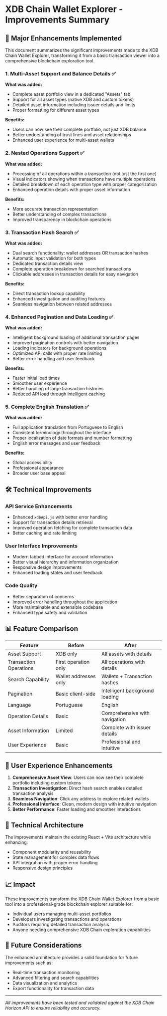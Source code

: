 # XDB Chain Wallet Explorer - Improvements Summary

## 🚀 **Major Enhancements Implemented**

This document summarizes the significant improvements made to the XDB Chain Wallet Explorer, transforming it from a basic transaction viewer into a comprehensive blockchain exploration tool.

### **1. Multi-Asset Support and Balance Details** ✅

**What was added:**
- Complete asset portfolio view in a dedicated "Assets" tab
- Support for all asset types (native XDB and custom tokens)
- Detailed asset information including issuer details and limits
- Proper formatting for different asset types

**Benefits:**
- Users can now see their complete portfolio, not just XDB balance
- Better understanding of trust lines and asset relationships
- Enhanced user experience for multi-asset wallets

### **2. Nested Operations Support** ✅

**What was added:**
- Processing of all operations within a transaction (not just the first one)
- Visual indicators showing when transactions have multiple operations
- Detailed breakdown of each operation type with proper categorization
- Enhanced operation details with proper asset information

**Benefits:**
- More accurate transaction representation
- Better understanding of complex transactions
- Improved transparency in blockchain operations

### **3. Transaction Hash Search** ✅

**What was added:**
- Dual search functionality: wallet addresses OR transaction hashes
- Automatic input validation for both types
- Dedicated transaction details view
- Complete operation breakdown for searched transactions
- Clickable addresses in transaction details for easy navigation

**Benefits:**
- Direct transaction lookup capability
- Enhanced investigation and auditing features
- Seamless navigation between related addresses

### **4. Enhanced Pagination and Data Loading** ✅

**What was added:**
- Intelligent background loading of additional transaction pages
- Improved pagination controls with better navigation
- Loading indicators for background operations
- Optimized API calls with proper rate limiting
- Better error handling and user feedback

**Benefits:**
- Faster initial load times
- Smoother user experience
- Better handling of large transaction histories
- Reduced API load through intelligent caching

### **5. Complete English Translation** ✅

**What was added:**
- Full application translation from Portuguese to English
- Consistent terminology throughout the interface
- Proper localization of date formats and number formatting
- English error messages and user feedback

**Benefits:**
- Global accessibility
- Professional appearance
- Broader user base appeal

## 🛠 **Technical Improvements**

### **API Service Enhancements**
- Enhanced `xdbApi.js` with better error handling
- Support for transaction details retrieval
- Improved operation fetching for complete transaction data
- Better caching and rate limiting

### **User Interface Improvements**
- Modern tabbed interface for account information
- Better visual hierarchy and information organization
- Responsive design improvements
- Enhanced loading states and user feedback

### **Code Quality**
- Better separation of concerns
- Improved error handling throughout the application
- More maintainable and extensible codebase
- Enhanced type safety and validation

## 📊 **Feature Comparison**

| Feature | Before | After |
|---------|--------|-------|
| Asset Support | XDB only | All assets with details |
| Transaction Operations | First operation only | All operations with details |
| Search Capability | Wallet addresses only | Wallets + Transaction hashes |
| Pagination | Basic client-side | Intelligent background loading |
| Language | Portuguese | English |
| Operation Details | Basic | Comprehensive with navigation |
| Asset Information | Limited | Complete with issuer details |
| User Experience | Basic | Professional and intuitive |

## 🎯 **User Experience Enhancements**

1. **Comprehensive Asset View**: Users can now see their complete portfolio including custom tokens
2. **Transaction Investigation**: Direct hash search enables detailed transaction analysis
3. **Seamless Navigation**: Click any address to explore related wallets
4. **Professional Interface**: Clean, modern design with intuitive navigation
5. **Better Performance**: Faster loading and smoother interactions

## 🔧 **Technical Architecture**

The improvements maintain the existing React + Vite architecture while enhancing:
- Component modularity and reusability
- State management for complex data flows
- API integration with proper error handling
- Responsive design principles

## 📈 **Impact**

These improvements transform the XDB Chain Wallet Explorer from a basic tool into a professional-grade blockchain explorer suitable for:
- Individual users managing multi-asset portfolios
- Developers investigating transactions and operations
- Auditors requiring detailed transaction analysis
- Anyone needing comprehensive XDB Chain exploration capabilities

## 🚀 **Future Considerations**

The enhanced architecture provides a solid foundation for future improvements such as:
- Real-time transaction monitoring
- Advanced filtering and search capabilities
- Data visualization and analytics
- Export functionality for transaction data

---

*All improvements have been tested and validated against the XDB Chain Horizon API to ensure reliability and accuracy.*

